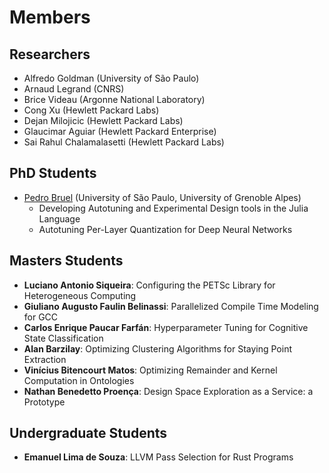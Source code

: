 

# Members


## Researchers

-   Alfredo Goldman (University of São Paulo)
-   Arnaud Legrand (CNRS)
-   Brice Videau (Argonne National Laboratory)
-   Cong Xu (Hewlett Packard Labs)
-   Dejan Milojicic (Hewlett Packard Labs)
-   Glaucimar Aguiar (Hewlett Packard Enterprise)
-   Sai Rahul Chalamalasetti (Hewlett Packard Labs)


## PhD Students

-   [Pedro Bruel](https://phrb.github.io/) (University of São Paulo, University of Grenoble Alpes)
    -   Developing Autotuning and Experimental Design tools in the Julia Language
    -   Autotuning Per-Layer Quantization for Deep Neural Networks


## Masters Students

-   **Luciano Antonio  Siqueira**: Configuring  the PETSc Library  for Heterogeneous
    Computing
-   **Giuliano Augusto  Faulin Belinassi**:  Parallelized Compile Time  Modeling for
    GCC
-   **Carlos  Enrique Paucar  Farfán**:  Hyperparameter Tuning  for Cognitive  State
    Classification
-   **Alan Barzilay**: Optimizing Clustering Algorithms for Staying Point Extraction
-   **Vinícius Bitencourt  Matos**: Optimizing  Remainder and Kernel  Computation in
    Ontologies
-   **Nathan Benedetto Proença**: Design Space Exploration as a Service: a Prototype


## Undergraduate Students

-   **Emanuel Lima de Souza**: LLVM Pass Selection for Rust Programs
